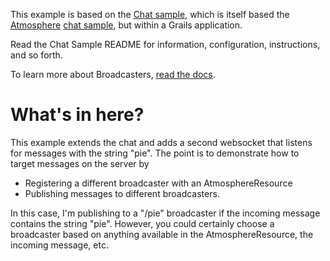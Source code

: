 This example is based on the [Chat sample](../master/GrailsChat),
which is itself based the [Atmosphere](https://github.com/Atmosphere/atmosphere/) [chat sample](https://github.com/Atmosphere/atmosphere/wiki/Getting-Started-with-the-samples),
but within a Grails application.

Read the Chat Sample README for information, configuration, instructions, and so forth.

To learn more about Broadcasters, [read the docs](https://github.com/Atmosphere/atmosphere/wiki/Understanding-Broadcaster).

# What's in here?

This example extends the chat and adds a second websocket that listens for messages with the string "pie".
The point is to demonstrate how to target messages on the server by

* Registering a different broadcaster with an AtmosphereResource
* Publishing messages to different broadcasters.

In this case, I'm publishing to a "/pie" broadcaster if the incoming message contains the string "pie". However,
you could certainly choose a broadcaster based on anything available in the AtmosphereResource, the incoming message, etc.

